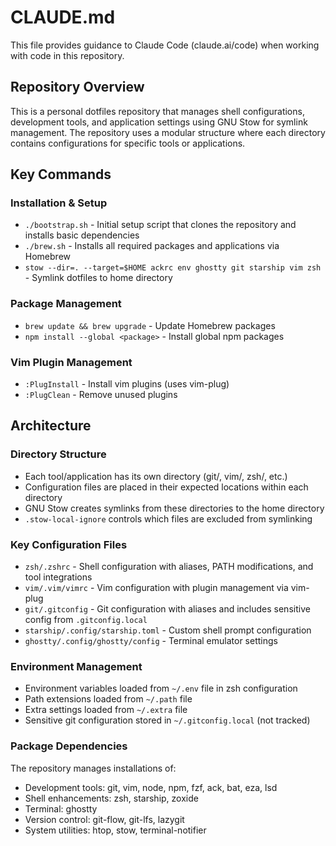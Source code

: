 # CLAUDE.md

This file provides guidance to Claude Code (claude.ai/code) when working with code in this repository.

## Repository Overview

This is a personal dotfiles repository that manages shell configurations, development tools, and application settings using GNU Stow for symlink management. The repository uses a modular structure where each directory contains configurations for specific tools or applications.

## Key Commands

### Installation & Setup
- `./bootstrap.sh` - Initial setup script that clones the repository and installs basic dependencies
- `./brew.sh` - Installs all required packages and applications via Homebrew
- `stow --dir=. --target=$HOME ackrc env ghostty git starship vim zsh` - Symlink dotfiles to home directory

### Package Management
- `brew update && brew upgrade` - Update Homebrew packages
- `npm install --global <package>` - Install global npm packages

### Vim Plugin Management
- `:PlugInstall` - Install vim plugins (uses vim-plug)
- `:PlugClean` - Remove unused plugins

## Architecture

### Directory Structure
- Each tool/application has its own directory (git/, vim/, zsh/, etc.)
- Configuration files are placed in their expected locations within each directory
- GNU Stow creates symlinks from these directories to the home directory
- `.stow-local-ignore` controls which files are excluded from symlinking

### Key Configuration Files
- `zsh/.zshrc` - Shell configuration with aliases, PATH modifications, and tool integrations
- `vim/.vim/vimrc` - Vim configuration with plugin management via vim-plug
- `git/.gitconfig` - Git configuration with aliases and includes sensitive config from `.gitconfig.local`
- `starship/.config/starship.toml` - Custom shell prompt configuration
- `ghostty/.config/ghostty/config` - Terminal emulator settings

### Environment Management
- Environment variables loaded from `~/.env` file in zsh configuration
- Path extensions loaded from `~/.path` file
- Extra settings loaded from `~/.extra` file
- Sensitive git configuration stored in `~/.gitconfig.local` (not tracked)

### Package Dependencies
The repository manages installations of:
- Development tools: git, vim, node, npm, fzf, ack, bat, eza, lsd
- Shell enhancements: zsh, starship, zoxide
- Terminal: ghostty
- Version control: git-flow, git-lfs, lazygit
- System utilities: htop, stow, terminal-notifier